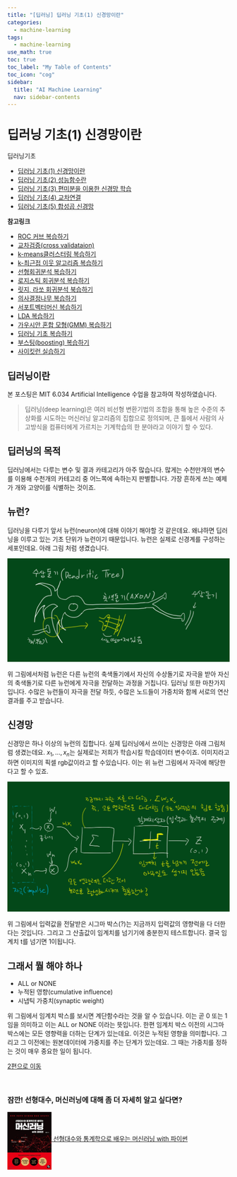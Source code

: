 ```yaml
---
title: "[딥러닝] 딥러닝 기초(1) 신경망이란" 
categories:
  - machine-learning
tags:
  - machine-learning
use_math: true
toc: true
toc_label: "My Table of Contents"
toc_icon: "cog"
sidebar:
  title: "AI Machine Learning"
  nav: sidebar-contents
---
```


# 딥러닝 기초(1) 신경망이란

딥러닝기초
* [딥러닝 기초(1) 신경망이란](https://losskatsu.github.io/machine-learning/dl-basic01/)
* [딥러닝 기초(2) 성능함수란](https://losskatsu.github.io/machine-learning/dl-basic02/)
* [딥러닝 기초(3) 편미분을 이용한 신경망 학습](https://losskatsu.github.io/machine-learning/dl-basic03/)
* [딥러닝 기초(4) 교차연결](https://losskatsu.github.io/machine-learning/dl-basic04/)
* [딥러닝 기초(5) 합성곱 신경망](https://losskatsu.github.io/machine-learning/dl-basic05/)

**참고링크**
* [ROC 커브 복습하기](https://losskatsu.github.io/machine-learning/stat-roc-curve/)
* [교차검증(cross validataion)](https://losskatsu.github.io/machine-learning/cross-validation/)
* [k-means클러스터링 복습하기](https://losskatsu.github.io/machine-learning/kmeans-clustering/)
* [k-최근접 이웃 알고리즘 복습하기](https://losskatsu.github.io/machine-learning/knn/)
* [선형회귀분석 복습하기](https://losskatsu.github.io/statistics/simple-regression/)
* [로지스틱 회귀분석 복습하기](https://losskatsu.github.io/statistics/logistic-regression/)
* [릿지, 라쏘 회귀분석 북습하기](https://losskatsu.github.io/machine-learning/l1l2/)
* [의사결정나무 복습하기](https://losskatsu.github.io/machine-learning/decision-tree/)
* [서포트벡터머신 복습하기](https://losskatsu.github.io/machine-learning/svm/)
* [LDA 복습하기](https://losskatsu.github.io/machine-learning/lda/)
* [가우시안 혼합 모형(GMM) 복습하기](https://losskatsu.github.io/machine-learning/gmm/)
* [딥러닝 기초 복습하기](https://losskatsu.github.io/machine-learning/dl-basic01/)
* [부스팅(boosting) 복습하기](https://losskatsu.github.io/machine-learning/boosting/)
* [사이킷런 실습하기](https://losskatsu.github.io/machine-learning/sklearn/)


## 딥러닝이란

본 포스팅은 MIT 6.034 Artificial Intelligence 수업을 참고하여 작성하였습니다. 

> 딥러닝(deep learning)은 여러 비선형 변환기법의 조합을 통해 높은 수준의 추상화를 시도하는 머신러닝 알고리즘의 집합으로 정의되며, 큰 틀에서 사람의 사고방식을 컴퓨터에게 가르치는 기계학습의 한 분야라고 이야기 할 수 있다. 

## 딥러닝의 목적

딥러닝에서는 다루는 변수 및 결과 카테고리가 아주 많습니다. 
많게는 수천만개의 변수를 이용해 수천개의 카테고리 중 어느쪽에 속하는지 판별합니다. 
가장 흔하게 쓰는 예제가 개와 고양이를 식별하는 것이죠. 

## 뉴런?

딥러닝을 다루기 앞서 뉴런(neuron)에 대해 이야기 해야할 것 같은데요. 
왜냐하면 딥러닝을 이루고 있는 기초 단위가 뉴런이기 때문입니다. 
뉴런은 실제로 신경계를 구성하는 세포인데요. 
아래 그림 처럼 생겼습니다.

<center><img src="/assets/images/ml/dl/basic_dl/deepbasic01.jpg" width="800"></center>

위 그림에서처럼 뉴런은 다른 뉴런의 축색돌기에서 자신의 수상돌기로 자극을 받아 자신의 축색돌기로 다른 뉴런에게 자극을 전달하는 과정을 거칩니다. 
딥러닝 또한 마찬가지 입니다. 수많은 뉴런들이 자극을 전달 하듯, 
수많은 노드들이 가중치와 함께 서로의 연산결과를 주고 받습니다. 

## 신경망

신경망은 하나 이상의 뉴런의 집합니다. 실제 딥러닝에서 쓰이는 신경망은 아래 그림처럼 생겼는데요. 
$x_1, \dots ,x_n$는 실제로는 저희가 학습시킬 학습데이터 변수이죠. 이미지라고 하면 이미지의 픽셀 rgb값이라고 할 수있습니다. 
이는 위 뉴런 그림에서 자극에 해당한다고 할 수 있죠. 

<center><img src="/assets/images/ml/dl/basic_dl/deepbasic02.jpg" width="800"></center>

위 그림에서 입력값을 전달받은 시그마 박스(?)는 지금까지 입력값의 영향럭을 다 더한다는 것입니다. 
그리고 그 산출값이 임계치를 넘기기에 충분한지 테스트합니다. 
결국 임계치 t를 넘기면 1이됩니다. 

## 그래서 뭘 해야 하나

* ALL or NONE
* 누적된 영향(cumulative influence)
* 시냅틱 가중치(synaptic weight)

위 그림에서 임계치 박스를 보시면 계단함수라는 것을 알 수 있습니다. 
이는 곧 0 또는 1임을 의미하고 이는 ALL or NONE 이라는 뜻입니다. 
한편 임계치 박스 이전의 시그마 박스에는 모든 영향력을 더하는 단계가 있는데요. 
이것은 누적된 영향을 의미합니다. 
그리고 그 이전에는 원본데이터에 가중치를 주는 단계가 있는데요. 
그 때는 가중치를 정하는 것이 매우 중요한 일이 됩니다. 

[2편으로 이동](https://losskatsu.github.io/machine-learning/dl-basic02/)


<br/>

### 잠깐! 선형대수, 머신러닝에 대해 좀 더 자세히 알고 싶다면?

<a href="http://www.yes24.com/Product/Goods/97032765?OzSrank=1"><img src="/assets/images/mybook/book_cover01.JPG" width="100" align="middle"> [선형대수와 통계학으로 배우는 머신러닝 with 파이썬](http://www.yes24.com/Product/Goods/97032765?OzSrank=1)

<br/>
